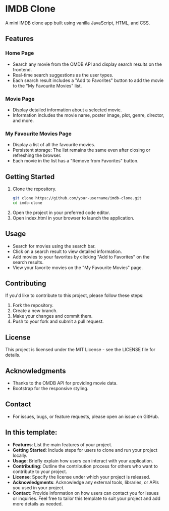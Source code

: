 # IMDB Clone

A mini IMDB clone app built using vanilla JavaScript, HTML, and CSS.

## Features

### Home Page
- Search any movie from the OMDB API and display search results on the frontend.
- Real-time search suggestions as the user types.
- Each search result includes a "Add to Favorites" button to add the movie to the "My Favourite Movies" list.

### Movie Page
- Display detailed information about a selected movie.
- Information includes the movie name, poster image, plot, genre, director, and more.

### My Favourite Movies Page
- Display a list of all the favourite movies.
- Persistent storage: The list remains the same even after closing or refreshing the browser.
- Each movie in the list has a "Remove from Favorites" button.

## Getting Started

1. Clone the repository.
   ```bash
   git clone https://github.com/your-username/imdb-clone.git
   cd imdb-clone
    ```
2. Open the project in your preferred code editor.
3. Open index.html in your browser to launch the application.

## Usage

- Search for movies using the search bar.
- Click on a search result to view detailed information.
- Add movies to your favorites by clicking "Add to Favorites" on the search results.
- View your favorite movies on the "My Favourite Movies" page.

## Contributing

If you'd like to contribute to this project, please follow these steps:

1. Fork the repository.
2. Create a new branch.
3. Make your changes and commit them.
4. Push to your fork and submit a pull request.

## License

This project is licensed under the MIT License - see the LICENSE file for details.

## Acknowledgments

- Thanks to the OMDB API for providing movie data.
- Bootstrap for the responsive styling.

## Contact

- For issues, bugs, or feature requests, please open an issue on GitHub.

## In this template:

- **Features**: List the main features of your project.
- **Getting Started**: Include steps for users to clone and run your project locally.
- **Usage**: Briefly explain how users can interact with your application.
- **Contributing**: Outline the contribution process for others who want to contribute to your project.
- **License**: Specify the license under which your project is released.
- **Acknowledgments**: Acknowledge any external tools, libraries, or APIs you used in your project.
- **Contact**: Provide information on how users can contact you for issues or inquiries.
Feel free to tailor this template to suit your project and add more details as needed.
